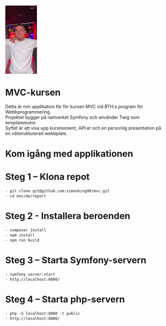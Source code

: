 ![Header Image](public/img/s1.jpg)

# MVC-kursen 
Detta är min applikation för för kursen MVC vid BTH:s program för Webbprogrammering.  
Projektet bygger på ramverket Symfony och använder Twig som templatemotor.  
Syftet är att visa upp kursmoment, API:er och en personlig presentation på en välstrukturerad webbplats.

# Kom igång med applikationen
# Steg 1 – Klona repot
    - git clone git@github.com:simonking99/mvc.git
    - cd mvc/me/report

# Steg 2 - Installera beroenden 
    - composer install
    - npm install
    - npm run build

# Steg 3 – Starta Symfony-servern
    - symfony server:start
    - http://localhost:8000/

# Steg 4 – Starta php-servern
    - php -S localhost:8000 -t public
    - http://localhost:8000/



